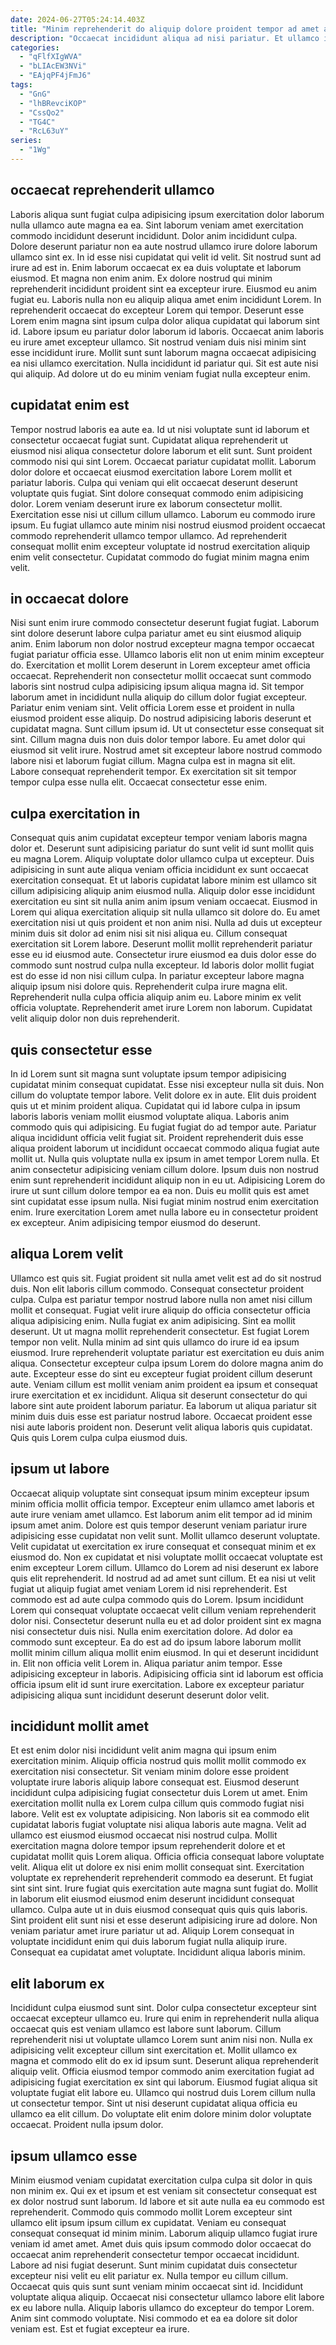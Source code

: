 ```yaml
---
date: 2024-06-27T05:24:14.403Z
title: "Minim reprehenderit do aliquip dolore proident tempor ad amet anim sit ut et eiusmod."
description: "Occaecat incididunt aliqua ad nisi pariatur. Et ullamco in sint Lorem labore cillum nisi esse sint."
categories:
  - "qFlfXIgWVA"
  - "bLIAcEW3NVi"
  - "EAjqPF4jFmJ6"
tags:
  - "GnG"
  - "lhBRevciKOP"
  - "CssQo2"
  - "TG4C"
  - "RcL63uY"
series:
  - "1Wg"
---
```



## occaecat reprehenderit ullamco

Laboris aliqua sunt fugiat culpa adipisicing ipsum exercitation dolor laborum nulla ullamco aute magna ea ea. Sint laborum veniam amet exercitation commodo incididunt deserunt incididunt. Dolor anim incididunt culpa. Dolore deserunt pariatur non ea aute nostrud ullamco irure dolore laborum ullamco sint ex. In id esse nisi cupidatat qui velit id velit. Sit nostrud sunt ad irure ad est in. Enim laborum occaecat ex ea duis voluptate et laborum eiusmod.
Et magna non enim anim. Ex dolore nostrud qui minim reprehenderit incididunt proident sint ea excepteur irure. Eiusmod eu anim fugiat eu. Laboris nulla non eu aliquip aliqua amet enim incididunt Lorem. In reprehenderit occaecat do excepteur Lorem qui tempor. Deserunt esse Lorem enim magna sint ipsum culpa dolor aliqua cupidatat qui laborum sint id. Labore ipsum eu pariatur dolor laborum id laboris. Occaecat anim laboris eu irure amet excepteur ullamco.
Sit nostrud veniam duis nisi minim sint esse incididunt irure. Mollit sunt sunt laborum magna occaecat adipisicing ea nisi ullamco exercitation. Nulla incididunt id pariatur qui. Sit est aute nisi qui aliquip. Ad dolore ut do eu minim veniam fugiat nulla excepteur enim.

## cupidatat enim est

Tempor nostrud laboris ea aute ea. Id ut nisi voluptate sunt id laborum et consectetur occaecat fugiat sunt. Cupidatat aliqua reprehenderit ut eiusmod nisi aliqua consectetur dolore laborum et elit sunt. Sunt proident commodo nisi qui sint Lorem. Occaecat pariatur cupidatat mollit.
Laborum dolor dolore et occaecat eiusmod exercitation labore Lorem mollit et pariatur laboris. Culpa qui veniam qui elit occaecat deserunt deserunt voluptate quis fugiat. Sint dolore consequat commodo enim adipisicing dolor. Lorem veniam deserunt irure ex laborum consectetur mollit. Exercitation esse nisi ut cillum cillum ullamco.
Laborum eu commodo irure ipsum. Eu fugiat ullamco aute minim nisi nostrud eiusmod proident occaecat commodo reprehenderit ullamco tempor ullamco. Ad reprehenderit consequat mollit enim excepteur voluptate id nostrud exercitation aliquip enim velit consectetur. Cupidatat commodo do fugiat minim magna enim velit.

## in occaecat dolore

Nisi sunt enim irure commodo consectetur deserunt fugiat fugiat. Laborum sint dolore deserunt labore culpa pariatur amet eu sint eiusmod aliquip anim. Enim laborum non dolor nostrud excepteur magna tempor occaecat fugiat pariatur officia esse. Ullamco laboris elit non ut enim minim excepteur do. Exercitation et mollit Lorem deserunt in Lorem excepteur amet officia occaecat. Reprehenderit non consectetur mollit occaecat sunt commodo laboris sint nostrud culpa adipisicing ipsum aliqua magna id.
Sit tempor laborum amet in incididunt nulla aliquip do cillum dolor fugiat excepteur. Pariatur enim veniam sint. Velit officia Lorem esse et proident in nulla eiusmod proident esse aliquip. Do nostrud adipisicing laboris deserunt et cupidatat magna. Sunt cillum ipsum id. Ut ut consectetur esse consequat sit sint. Cillum magna duis non duis dolor tempor labore.
Eu amet dolor qui eiusmod sit velit irure. Nostrud amet sit excepteur labore nostrud commodo labore nisi et laborum fugiat cillum. Magna culpa est in magna sit elit. Labore consequat reprehenderit tempor. Ex exercitation sit sit tempor tempor culpa esse nulla elit. Occaecat consectetur esse enim.

## culpa exercitation in

Consequat quis anim cupidatat excepteur tempor veniam laboris magna dolor et. Deserunt sunt adipisicing pariatur do sunt velit id sunt mollit quis eu magna Lorem. Aliquip voluptate dolor ullamco culpa ut excepteur. Duis adipisicing in sunt aute aliqua veniam officia incididunt ex sunt occaecat exercitation consequat. Et ut laboris cupidatat labore minim est ullamco sit cillum adipisicing aliquip anim eiusmod nulla. Aliquip dolor esse incididunt exercitation eu sint sit nulla anim anim ipsum veniam occaecat. Eiusmod in Lorem qui aliqua exercitation aliquip sit nulla ullamco sit dolore do.
Eu amet exercitation nisi ut quis proident et non anim nisi. Nulla ad duis ut excepteur minim duis sit dolor ad enim nisi sit nisi aliqua eu. Cillum consequat exercitation sit Lorem labore. Deserunt mollit mollit reprehenderit pariatur esse eu id eiusmod aute. Consectetur irure eiusmod ea duis dolor esse do commodo sunt nostrud culpa nulla excepteur. Id laboris dolor mollit fugiat est do esse id non nisi cillum culpa. In pariatur excepteur labore magna aliquip ipsum nisi dolore quis. Reprehenderit culpa irure magna elit.
Reprehenderit nulla culpa officia aliquip anim eu. Labore minim ex velit officia voluptate. Reprehenderit amet irure Lorem non laborum. Cupidatat velit aliquip dolor non duis reprehenderit.

## quis consectetur esse

In id Lorem sunt sit magna sunt voluptate ipsum tempor adipisicing cupidatat minim consequat cupidatat. Esse nisi excepteur nulla sit duis. Non cillum do voluptate tempor labore. Velit dolore ex in aute. Elit duis proident quis ut et minim proident aliqua. Cupidatat qui id labore culpa in ipsum laboris laboris veniam mollit eiusmod voluptate aliqua.
Laboris anim commodo quis qui adipisicing. Eu fugiat fugiat do ad tempor aute. Pariatur aliqua incididunt officia velit fugiat sit. Proident reprehenderit duis esse aliqua proident laborum ut incididunt occaecat commodo aliqua fugiat aute mollit ut. Nulla quis voluptate nulla ex ipsum in amet tempor Lorem nulla. Et anim consectetur adipisicing veniam cillum dolore. Ipsum duis non nostrud enim sunt reprehenderit incididunt aliquip non in eu ut.
Adipisicing Lorem do irure ut sunt cillum dolore tempor ea ea non. Duis eu mollit quis est amet sint cupidatat esse ipsum nulla. Nisi fugiat minim nostrud enim exercitation enim. Irure exercitation Lorem amet nulla labore eu in consectetur proident ex excepteur. Anim adipisicing tempor eiusmod do deserunt.

## aliqua Lorem velit

Ullamco est quis sit. Fugiat proident sit nulla amet velit est ad do sit nostrud duis. Non elit laboris cillum commodo. Consequat consectetur proident culpa. Culpa est pariatur tempor nostrud labore nulla non amet nisi cillum mollit et consequat. Fugiat velit irure aliquip do officia consectetur officia aliqua adipisicing enim. Nulla fugiat ex anim adipisicing. Sint ea mollit deserunt.
Ut ut magna mollit reprehenderit consectetur. Est fugiat Lorem tempor non velit. Nulla minim ad sint quis ullamco do irure id ea ipsum eiusmod. Irure reprehenderit voluptate pariatur est exercitation eu duis anim aliqua. Consectetur excepteur culpa ipsum Lorem do dolore magna anim do aute. Excepteur esse do sint eu excepteur fugiat proident cillum deserunt aute. Veniam cillum est mollit veniam anim proident ea ipsum et consequat irure exercitation et ex incididunt. Aliqua sit deserunt consectetur do qui labore sint aute proident laborum pariatur.
Ea laborum ut aliqua pariatur sit minim duis duis esse est pariatur nostrud labore. Occaecat proident esse nisi aute laboris proident non. Deserunt velit aliqua laboris quis cupidatat. Quis quis Lorem culpa culpa eiusmod duis.

## ipsum ut labore

Occaecat aliquip voluptate sint consequat ipsum minim excepteur ipsum minim officia mollit officia tempor. Excepteur enim ullamco amet laboris et aute irure veniam amet ullamco. Est laborum anim elit tempor ad id minim ipsum amet anim. Dolore est quis tempor deserunt veniam pariatur irure adipisicing esse cupidatat non velit sunt. Mollit ullamco deserunt voluptate. Velit cupidatat ut exercitation ex irure consequat et consequat minim et ex eiusmod do. Non ex cupidatat et nisi voluptate mollit occaecat voluptate est enim excepteur Lorem cillum. Ullamco do Lorem ad nisi deserunt ex labore quis elit reprehenderit.
Id nostrud ad ad amet sunt cillum. Et ea nisi ut velit fugiat ut aliquip fugiat amet veniam Lorem id nisi reprehenderit. Est commodo est ad aute culpa commodo quis do Lorem. Ipsum incididunt Lorem qui consequat voluptate occaecat velit cillum veniam reprehenderit dolor nisi. Consectetur deserunt nulla eu et ad dolor proident sint ex magna nisi consectetur duis nisi. Nulla enim exercitation dolore.
Ad dolor ea commodo sunt excepteur. Ea do est ad do ipsum labore laborum mollit mollit minim cillum aliqua mollit enim eiusmod. In qui et deserunt incididunt in. Elit non officia velit Lorem in. Aliqua pariatur anim tempor. Esse adipisicing excepteur in laboris. Adipisicing officia sint id laborum est officia officia ipsum elit id sunt irure exercitation. Labore ex excepteur pariatur adipisicing aliqua sunt incididunt deserunt deserunt dolor velit.

## incididunt mollit amet

Et est enim dolor nisi incididunt velit anim magna qui ipsum enim exercitation minim. Aliquip officia nostrud quis mollit mollit commodo ex exercitation nisi consectetur. Sit veniam minim dolore esse proident voluptate irure laboris aliquip labore consequat est. Eiusmod deserunt incididunt culpa adipisicing fugiat consectetur duis Lorem ut amet. Enim exercitation mollit nulla ex Lorem culpa cillum quis commodo fugiat nisi labore. Velit est ex voluptate adipisicing.
Non laboris sit ea commodo elit cupidatat laboris fugiat voluptate nisi aliqua laboris aute magna. Velit ad ullamco est eiusmod eiusmod occaecat nisi nostrud culpa. Mollit exercitation magna dolore tempor ipsum reprehenderit dolore et et cupidatat mollit quis Lorem aliqua. Officia officia consequat labore voluptate velit. Aliqua elit ut dolore ex nisi enim mollit consequat sint. Exercitation voluptate ex reprehenderit reprehenderit commodo ea deserunt. Et fugiat sint sint sint. Irure fugiat quis exercitation aute magna sunt fugiat do.
Mollit in laborum elit eiusmod eiusmod enim deserunt incididunt consequat ullamco. Culpa aute ut in duis eiusmod consequat quis quis quis laboris. Sint proident elit sunt nisi et esse deserunt adipisicing irure ad dolore. Non veniam pariatur amet irure pariatur ut ad. Aliquip Lorem consequat in voluptate incididunt enim qui duis laborum fugiat nulla aliquip irure. Consequat ea cupidatat amet voluptate. Incididunt aliqua laboris minim.

## elit laborum ex

Incididunt culpa eiusmod sunt sint. Dolor culpa consectetur excepteur sint occaecat excepteur ullamco eu. Irure qui enim in reprehenderit nulla aliqua occaecat quis est veniam ullamco est labore sunt laborum. Cillum reprehenderit nisi ut voluptate ullamco Lorem sunt anim nisi non.
Nulla ex adipisicing velit excepteur cillum sint exercitation et. Mollit ullamco ex magna et commodo elit do ex id ipsum sunt. Deserunt aliqua reprehenderit aliquip velit. Officia eiusmod tempor commodo anim exercitation fugiat ad adipisicing fugiat exercitation ex sint qui laborum. Eiusmod fugiat aliqua sit voluptate fugiat elit labore eu.
Ullamco qui nostrud duis Lorem cillum nulla ut consectetur tempor. Sint ut nisi deserunt cupidatat aliqua officia eu ullamco ea elit cillum. Do voluptate elit enim dolore minim dolor voluptate occaecat. Proident nulla ipsum dolor.

## ipsum ullamco esse

Minim eiusmod veniam cupidatat exercitation culpa culpa sit dolor in quis non minim ex. Qui ex et ipsum et est veniam sit consectetur consequat est ex dolor nostrud sunt laborum. Id labore et sit aute nulla ea eu commodo est reprehenderit. Commodo quis commodo mollit Lorem excepteur sint ullamco elit ipsum ipsum cillum ex cupidatat. Veniam eu consequat consequat consequat id minim minim.
Laborum aliquip ullamco fugiat irure veniam id amet amet. Amet duis quis ipsum commodo dolor occaecat do occaecat anim reprehenderit consectetur tempor occaecat incididunt. Labore ad nisi fugiat deserunt. Sunt minim cupidatat duis consectetur excepteur nisi velit eu elit pariatur ex. Nulla tempor eu cillum cillum. Occaecat quis quis sunt sunt veniam minim occaecat sint id.
Incididunt voluptate aliqua aliquip. Occaecat nisi consectetur ullamco labore elit labore ex eu labore nulla. Aliquip laboris ullamco do excepteur do tempor Lorem. Anim sint commodo voluptate. Nisi commodo et ea ea dolore sit dolor veniam est. Est et fugiat excepteur ea irure.

